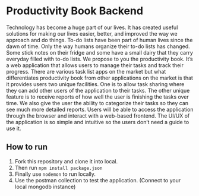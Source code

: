 # Productivity Book Backend
Technology has become a huge part of our lives. It has created useful solutions for making our lives easier, better, and improved the way we approach and do things. To-do lists have been part of human lives since the dawn of time. Only the way humans organize their to-do lists has changed. Some stick notes on their fridge and some have a small dairy that they carry everyday filled with to-do lists. We propose to you the productivity book. It’s a web application that allows users to manage their tasks and track their progress. There are various task list apps on the market but what differentiates productivity book from other applications on the market is that it provides users two unique facilities. One is to allow task sharing where they can add other users of the application to their tasks. The other unique feature is to receive reports of how well the user is finishing the tasks over time. We also give the user the ability to categorize their tasks so they can see much more detailed reports. Users will be able to access the application through the browser and interact with a web-based frontend. The UI/UX of the application is so simple and intuitive so the users don’t need a guide to use it.

## How to run

1. Fork this repository and clone it into local.
2. Then run `npm install package.json`
3. Finally use `nodemon` to run locally.
4. Use the postman collection to test the application. (Connect to your local mongodb instance)